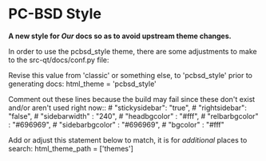 
PC-BSD Style 
============

**A new style for _Our_ docs so as to avoid upstream theme changes.**

In order to use the pcbsd_style theme, there are some adjustments to make to the src-qt/docs/conf.py file:

Revise this value from 'classic' or something else, to 'pcbsd_style' prior to generating docs:
html_theme = 'pcbsd_style'
                                                              
Comment out these lines because the build may fail since these don't exist and/or aren't used right now::
\#    "stickysidebar": "true",
\#    "rightsidebar": "false",
\#    "sidebarwidth" : "240",
\#    "headbgcolor" : "#fff",
\#    "relbarbgcolor" : "#696969",
\#    "sidebarbgcolor" : "#696969",
\#    "bgcolor" : "#fff"

Add or adjust this statement below to match, it is for _additional_ places to search:
html_theme_path = ['themes']
